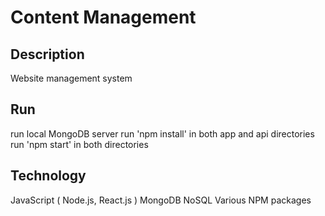 # Content Management

## Description

Website management system

## Run

run local MongoDB server
run 'npm install' in both app and api directories
run 'npm start' in both directories

## Technology

JavaScript ( Node.js, React.js )
MongoDB NoSQL
Various NPM packages